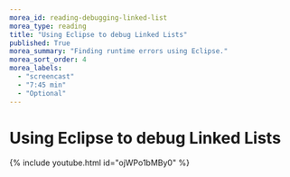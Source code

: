 ```yaml
---
morea_id: reading-debugging-linked-list
morea_type: reading
title: "Using Eclipse to debug Linked Lists"
published: True
morea_summary: "Finding runtime errors using Eclipse."
morea_sort_order: 4
morea_labels: 
  - "screencast"
  - "7:45 min"
  - "Optional"
---
```


# Using Eclipse to debug Linked Lists
{% include youtube.html id="ojWPo1bMBy0" %}
